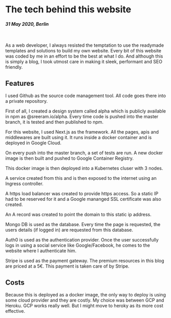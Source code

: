 # The tech behind this website

#### *31 May 2020, Berlin*

&nbsp;

As a web developer, I always resisted the temptation to use the readymade templates and solutions to build my own website. Every bit of this website was coded by me in an effort to be the best at what I do. And although this is simply a blog, I took utmost care in making it sleek, performant and SEO friendly.

## Features

I used Github as the source code management tool. All code goes there into a private repository.

First of all, I created a design system called alpha which is publicly available in npm as @sreeram.io/alpha. Every time code is pushed into the master branch, it is tested and then published to npm.

For this website, I used Next.js as the framework. All the pages, apis and middlewares are built using it. It runs inside a docker container and is deployed in Google Cloud.

On every push into the master branch, a set of tests are run. A new docker image is then built and pushed to Google Container Registry.

This docker image is then deployed into a Kubernetes cluser with 3 nodes.

A service created from this and is then exposed to the internet using an Ingress controller.

A https load balancer was created to provide https access. So a static IP had to be reserved for it and a Google mananged SSL certificate was also created.

An A record was created to point the domain to this static ip address.

Mongo DB is used as the database. Every time the page is requested, the users details (if logged in) are requested from this database.

Auth0 is used as the authentication provider. Once the user successfully logs in using a social service like Google/Facebook, he comes to the website where I authenticate him.

Stripe is used as the payment gateway. The premium resources in this blog are priced at a 5€. This payment is taken care of by Stripe.

## Costs

Because this is deployed as a docker image, the only way to deploy is using some cloud provider and they are costly. My choice was between GCP and Heroku. GCP works really well. But I might move to heroky as its more cost effective.
